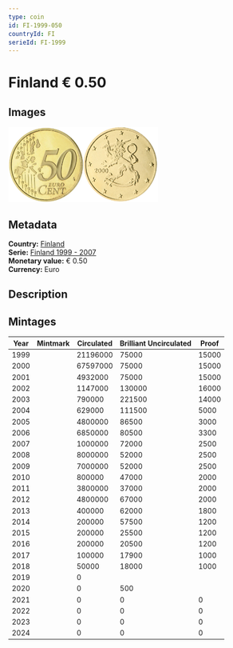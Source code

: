 ```yaml
---
type: coin
id: FI-1999-050
countryId: FI
serieId: FI-1999
---
```


# Finland € 0.50

## Images

<img src="../../../Images/common-2002-050.webp" height="150" alt="Front image"><img src="Images/finland-1999-050.webp" height="150" alt="Back image">

## Metadata

**Country:** [Finland](../index.md)\
**Serie:** [Finland 1999 - 2007](index.md)\
**Monetary value:** € 0.50\
**Currency:** Euro

## Description

## Mintages

| Year | Mintmark | Circulated | Brilliant Uncirculated | Proof |
| ---- | -------- | ---------- | ---------------------- | ----- |
| 1999 |          | 21196000          | 75000                  | 15000 |
| 2000 |          | 67597000          | 75000                  | 15000 |
| 2001 |          | 4932000          | 75000                  | 15000 |
| 2002 |          | 1147000          | 130000                 | 16000 |
| 2003 |          | 790000          | 221500                 | 14000 |
| 2004 |          | 629000          | 111500                 | 5000  |
| 2005 |          | 4800000          | 86500                  | 3000  |
| 2006 |          | 6850000          | 80500                  | 3300  |
| 2007 |          | 1000000          | 72000                  | 2500  |
| 2008 |          | 8000000          | 52000                  | 2500  |
| 2009 |          | 7000000          | 52000                  | 2500  |
| 2010 |          | 800000          | 47000                  | 2000  |
| 2011 |          | 3800000          | 37000                  | 2000  |
| 2012 |          | 4800000          | 67000                  | 2000  |
| 2013 |          | 400000          | 62000                  | 1800  |
| 2014 |          | 200000          | 57500                  | 1200  |
| 2015 |          | 200000          | 25500                  | 1200  |
| 2016 |          | 200000          | 20500                  | 1200  |
| 2017 |          | 100000          | 17900                  | 1000  |
| 2018 |          | 50000          | 18000                  | 1000  |
| 2019 |          | 0          |                        |       |
| 2020 |          | 0          | 500                    |       |
| 2021 |          | 0          | 0                      | 0     |
| 2022 |          | 0          | 0                      | 0     |
| 2023 |          | 0          | 0                      | 0     |
| 2024 |          | 0          | 0                      | 0     |
